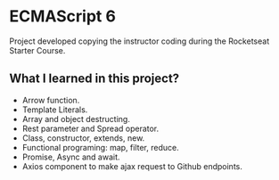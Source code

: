 # ECMAScript 6

Project developed copying the instructor coding during the Rocketseat Starter Course.

## What I learned in this project?

- Arrow function.
- Template Literals.
- Array and object destructing.
- Rest parameter and Spread operator.
- Class, constructor, extends, new.
- Functional programing: map, filter, reduce.
- Promise, Async and await.
- Axios component to make ajax request to Github endpoints.
